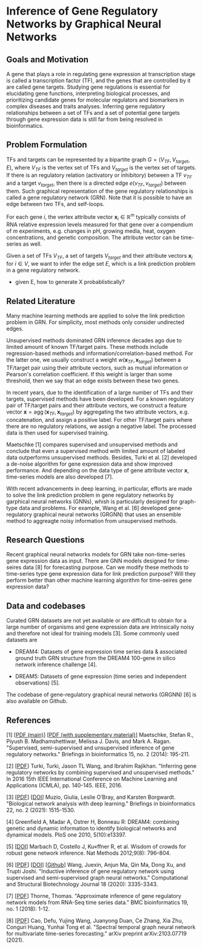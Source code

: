 
# Inference of Gene Regulatory Networks by Graphical Neural Networks


## Goals and Motivation

A gene that plays a role in regulating gene expression at transcription stage is called a transcription factor (TF), and the genes that are controlled by it are called gene targets. Studying gene regulations is essential for elucidating gene functions, interpreting biological processes, and prioritizing candidate genes for molecular regulators and biomarkers in complex diseases and traits analyses. Inferring gene regulatory relationships between a set of TFs and a set of potential gene targets through gene expression data is still far from being resolved in bioinformatics.

## Problem Formulation

TFs and targets can be represented by a bipartite graph $G = (V_{TF}, V_{target}, E)$, where $V_{TF}$ is the vertex set of TFs and $V_{target}$ is the vertex set of targets. If there is an regulatory relation (activatory or inhibitory) between a TF $v_{TF}$ and a target $v_{target}$, then there is a directed edge $e(v_{TF}, v_{target})$ between them. Such graphical representation of the gene regulatory relationships is called a gene regulatory network (GRN). Note that it is possible to have an edge between two TFs, and self-loops.

For each gene $i$, the vertex attribute vector $\boldsymbol{x}_i \in \mathbb{R} ^m$ typically consists of RNA relative expression levels measured for that gene over a compendium of $m$ experiments, e.g. changes in pH, growing media, heat, oxygen concentrations, and genetic composition. The attribute vector can be time-series as well.

Given a set of TFs $V_{TF}$, a set of targets $V_{target}$ and their attribute vectors $\boldsymbol{x} _i$ for $i \in V$, we want to infer the edge set $E$, which is a link prediction problem in a gene regulatory network.

- given E, how to generate X probablistically?

## Related Literature

Many machine learning methods are applied to solve the link prediction problem in GRN. For simplicity, most methods only consider undirected edges.

Unsupervised methods dominated GRN inference decades ago due to limited amount of known TF/target pairs. These methods include regression-based methods and information/correlation-based method. For the latter one, we usually construct a weight $w(\boldsymbol{x} _{TF}, \boldsymbol{x} _{target})$ between a TF/target pair using their attribute vectors, such as mutual information or Pearson's correlation coefficient. If this weight is larger than some threshold, then we say that an edge exists between these two genes.

In recent years, due to the identification of a large number of TFs and their targets, supervised methods have been developed. For a known regulatory pair of TF/target pairs and their attribute vectors, we construct a feature vector $\boldsymbol{x} = \operatorname{agg}(\boldsymbol{x} _{TF}, \boldsymbol{x} _{target})$ by aggregating the two attribute vectors, e.g. concatenation, and assign a positive label. For other TF/target pairs where there are no regulatory relations, we assign a negative label. The processed data is then used for supervised training.

Maetschke [1] compares supervised and unsupervised methods and conclude that even a supervised method with limited amount of labeled data outperforms unsupervised methods. Besides, Turki et al. [2] developed a de-noise algorithm for gene expression data and show improved performance. And depending on the data type of gene attribute vector $\boldsymbol{x}$, time-series models are also developed [7].

With recent advancements in deep learning, in particular, efforts are made to solve the link prediction problem in gene regulatory networks by garphical neural networks (GNNs), whish is particularly designed for graph-type data and problems. For example, Wang et al. [6] developed gene-regulatory graphical neural networks (GRGNN) that uses an ensemble method to aggreagte noisy information from unsupervised methods.

## Research Questions

Recent graphical neural networks models for GRN take non-time-series gene expression data as input. There are GNN models designed for time-seires data [8] for forecasting purpose. Can we modify these methods to time-series type gene expression data for link prediction purpose? Will they perform better than other machine learning algorithm for time-seires gene expression data?


## Data and codebases

Curated GRN datasets are not yet available or are difficult to obtain for a large number of organisms and gene expression data are intrinsically noisy and therefore not ideal for training models [3]. Some commonly used datasets are

- DREAM4: Datasets of gene expression time series data & associated ground truth GRN structure from the DREAM4 100-gene in silico network inference challenge [4].

- DREAM5: Datasets of gene expression (time series and independent observations) [5].

The codebase of gene-regulatory graphical neural networks (GRGNN) [6] is also available on Github.


## References

[1] [[PDF (main)](https://nbviewer.jupyter.org/github/dennissxz/gene-regulatory-networks/blob/main/reading/grn-ssu.pdf)] [[PDF (with supplementary material)](https://arxiv.org/pdf/1301.1083.pdf)] Maetschke, Stefan R., Piyush B. Madhamshettiwar, Melissa J. Davis, and Mark A. Ragan. "Supervised, semi-supervised and unsupervised inference of gene regulatory networks." Briefings in bioinformatics 15, no. 2 (2014): 195-211.

[2] [[PDF](https://web.njit.edu/~wangj/publications/ARTICLES/ICMLA2016.pdf)] Turki, Turki, Jason TL Wang, and Ibrahim Rajikhan. "Inferring gene regulatory networks by combining supervised and unsupervised methods." In 2016 15th IEEE International Conference on Machine Learning and Applications (ICMLA), pp. 140-145. IEEE, 2016.

[3] [[PDF](https://nbviewer.jupyter.org/github/dennissxz/gene-regulatory-networks/blob/main/reading/bio-net-dl.pdf)] [[DOI](https://doi.org/10.1093/bib/bbaa257)] Muzio, Giulia, Leslie O’Bray, and Karsten Borgwardt. "Biological network analysis with deep learning." Briefings in bioinformatics 22, no. 2 (2021): 1515-1530.

[4] Greenfield A, Madar A, Ostrer H, Bonneau R: DREAM4: combining genetic and dynamic information to identify biological networks and dynamical models. PloS one 2010, 5(10):e13397.

[5] [[DOI](https://www.nature.com/articles/nmeth.2016)] Marbach D, Costello J, Ku«ffner R, et al. Wisdom of crowds for robust gene network inference. Nat Methods 2012;9(8): 796–804.

[6] [[PDF](https://nbviewer.jupyter.org/github/dennissxz/gene-regulatory-networks/blob/main/reading/grn-grgnn.pdf)] [[DOI](https://www.sciencedirect.com/science/article/pii/S200103702030444X?via%3Dihub)] [[Github](https://github.com/juexinwang/GRGNN)] Wang, Juexin, Anjun Ma, Qin Ma, Dong Xu, and Trupti Joshi. "Inductive inference of gene regulatory network using supervised and semi-supervised graph neural networks." Computational and Structural Biotechnology Journal 18 (2020): 3335-3343.

[7] [[PDF](https://bmcbioinformatics.biomedcentral.com/track/pdf/10.1186/s12859-018-2125-2.pdf)] Thorne, Thomas. "Approximate inference of gene regulatory network models from RNA-Seq time series data." BMC bioinformatics 19, no. 1 (2018): 1-12.

[8] [[PDF](https://papers.nips.cc/paper/2020/file/cdf6581cb7aca4b7e19ef136c6e601a5-Paper.pdf)] Cao, Defu, Yujing Wang, Juanyong Duan, Ce Zhang, Xia Zhu, Conguri Huang, Yunhai Tong et al. "Spectral temporal graph neural network for multivariate time-series forecasting." arXiv preprint arXiv:2103.07719 (2021).
